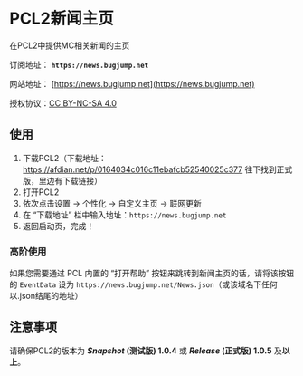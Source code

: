# PCL2新闻主页

在PCL2中提供MC相关新闻的主页

订阅地址： **`https://news.bugjump.net`**

网站地址： [https://news.bugjump.net](https://news.bugjump.net)

授权协议：[CC BY-NC-SA 4.0](https://creativecommons.org/licenses/by-nc-sa/4.0/)

## 使用

1. 下载PCL2（下载地址：<https://afdian.net/p/0164034c016c11ebafcb52540025c377> 往下找到正式版，里边有下载链接）
2. 打开PCL2
3. 依次点击设置 -> 个性化 -> 自定义主页 -> 联网更新
4. 在 “下载地址” 栏中输入地址：`https://news.bugjump.net`
5. 返回启动页，完成！

### 高阶使用

如果您需要通过 PCL 内置的 “打开帮助” 按钮来跳转到新闻主页的话，请将该按钮的 `EventData` 设为 `https://news.bugjump.net/News.json`（或该域名下任何以.json结尾的地址）

## 注意事项

请确保PCL2的版本为 ***Snapshot* (测试版) 1.0.4** 或 ***Release* (正式版) 1.0.5** 及**以上**。
